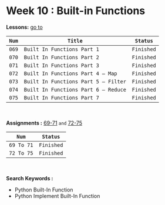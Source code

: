 # Week 10 : Built-in Functions

**Lessons:** [go to](https://elzero.org/study/mastering-python-study-plan/)

| `Num` | `Title`                     | `Status`                                                                   |
| ----- | --------------------------- | -------------------------------------------------------------------------- |
| `069` | `Built In Functions Part 1`          |`Finished` |
| `070` | `Built In Functions Part 2`          |`Finished` |
| `071` | `Built In Functions Part 3`          |`Finished` |
| `072` | `Built In Functions Part 4 – Map`    |`Finished` |
| `073` | `Built In Functions Part 5 – Filter` |`Finished` |
| `074` | `Built In Functions Part 6 – Reduce` |`Finished` |
| `075` | `Built In Functions Part 7`                                  |`Finished` |

<br>

**Assignments :** [69-71](https://elzero.org/python-assignments-lesson-from-69-to-71/) `and`
[72-75](https://elzero.org/python-assignments-lesson-from-72-to-75/)

|`Num` |`Status` |
| ----- | --------------------------- | 
| `69 To 71` |`Finished` |
| `72 To 75` |`Finished` |

<br>

**Search Keywords :**

- Python Built-In Function
- Python Implement Built-In Function
